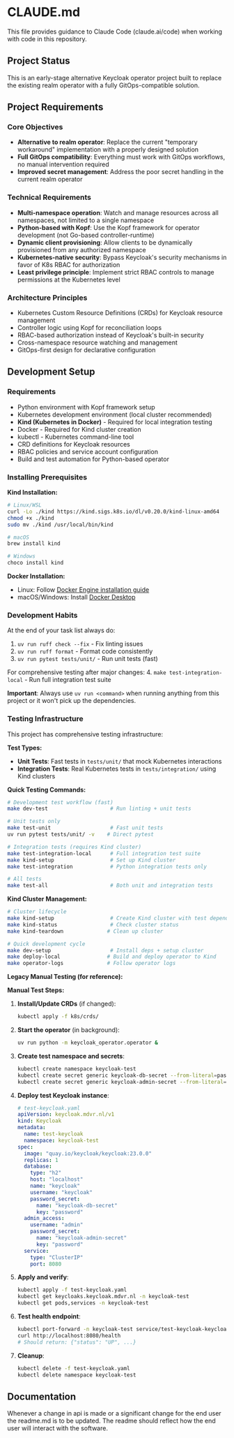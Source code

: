 # CLAUDE.md

This file provides guidance to Claude Code (claude.ai/code) when working with code in this repository.

## Project Status

This is an early-stage alternative Keycloak operator project built to replace the existing realm operator with a fully GitOps-compatible solution.

## Project Requirements

### Core Objectives
- **Alternative to realm operator**: Replace the current "temporary workaround" implementation with a properly designed solution
- **Full GitOps compatibility**: Everything must work with GitOps workflows, no manual intervention required
- **Improved secret management**: Address the poor secret handling in the current realm operator

### Technical Requirements
- **Multi-namespace operation**: Watch and manage resources across all namespaces, not limited to a single namespace
- **Python-based with Kopf**: Use the Kopf framework for operator development (not Go-based controller-runtime)
- **Dynamic client provisioning**: Allow clients to be dynamically provisioned from any authorized namespace
- **Kubernetes-native security**: Bypass Keycloak's security mechanisms in favor of K8s RBAC for authorization
- **Least privilege principle**: Implement strict RBAC controls to manage permissions at the Kubernetes level

### Architecture Principles
- Kubernetes Custom Resource Definitions (CRDs) for Keycloak resource management
- Controller logic using Kopf for reconciliation loops
- RBAC-based authorization instead of Keycloak's built-in security
- Cross-namespace resource watching and management
- GitOps-first design for declarative configuration

## Development Setup

### Requirements
- Python environment with Kopf framework setup
- Kubernetes development environment (local cluster recommended)
- **Kind (Kubernetes in Docker)** - Required for local integration testing
- Docker - Required for Kind cluster creation
- kubectl - Kubernetes command-line tool
- CRD definitions for Keycloak resources
- RBAC policies and service account configuration
- Build and test automation for Python-based operator

### Installing Prerequisites

**Kind Installation:**
```bash
# Linux/WSL
curl -Lo ./kind https://kind.sigs.k8s.io/dl/v0.20.0/kind-linux-amd64
chmod +x ./kind
sudo mv ./kind /usr/local/bin/kind

# macOS
brew install kind

# Windows
choco install kind
```

**Docker Installation:**
- Linux: Follow [Docker Engine installation guide](https://docs.docker.com/engine/install/)
- macOS/Windows: Install [Docker Desktop](https://www.docker.com/products/docker-desktop/)

### Development Habits
At the end of your task list always do:
1. `uv run ruff check --fix` - Fix linting issues
2. `uv run ruff format` - Format code consistently
3. `uv run pytest tests/unit/` - Run unit tests (fast)

For comprehensive testing after major changes:
4. `make test-integration-local` - Run full integration test suite

**Important**: Always use `uv run <command>` when running anything from this project or it won't pick up the dependencies.

### Testing Infrastructure

This project has comprehensive testing infrastructure:

**Test Types:**
- **Unit Tests**: Fast tests in `tests/unit/` that mock Kubernetes interactions
- **Integration Tests**: Real Kubernetes tests in `tests/integration/` using Kind clusters

**Quick Testing Commands:**
```bash
# Development test workflow (fast)
make dev-test                    # Run linting + unit tests

# Unit tests only
make test-unit                   # Fast unit tests
uv run pytest tests/unit/ -v    # Direct pytest

# Integration tests (requires Kind cluster)
make test-integration-local      # Full integration test suite
make kind-setup                  # Set up Kind cluster
make test-integration            # Python integration tests only

# All tests
make test-all                    # Both unit and integration tests
```

**Kind Cluster Management:**
```bash
# Cluster lifecycle
make kind-setup                  # Create Kind cluster with test dependencies
make kind-status                 # Check cluster status
make kind-teardown              # Clean up cluster

# Quick development cycle
make dev-setup                   # Install deps + setup cluster
make deploy-local               # Build and deploy operator to Kind
make operator-logs              # Follow operator logs
```

**Legacy Manual Testing (for reference):**

**Manual Test Steps:**

1. **Install/Update CRDs** (if changed):
   ```bash
   kubectl apply -f k8s/crds/
   ```

2. **Start the operator** (in background):
   ```bash
   uv run python -m keycloak_operator.operator &
   ```

3. **Create test namespace and secrets**:
   ```bash
   kubectl create namespace keycloak-test
   kubectl create secret generic keycloak-db-secret --from-literal=password=testpass -n keycloak-test
   kubectl create secret generic keycloak-admin-secret --from-literal=password=admin123 -n keycloak-test
   ```

4. **Deploy test Keycloak instance**:
   ```yaml
   # test-keycloak.yaml
   apiVersion: keycloak.mdvr.nl/v1
   kind: Keycloak
   metadata:
     name: test-keycloak
     namespace: keycloak-test
   spec:
     image: "quay.io/keycloak/keycloak:23.0.0"
     replicas: 1
     database:
       type: "h2"
       host: "localhost"
       name: "keycloak"
       username: "keycloak"
       password_secret:
         name: "keycloak-db-secret"
         key: "password"
     admin_access:
       username: "admin"
       password_secret:
         name: "keycloak-admin-secret"
         key: "password"
     service:
       type: "ClusterIP"
       port: 8080
   ```

5. **Apply and verify**:
   ```bash
   kubectl apply -f test-keycloak.yaml
   kubectl get keycloaks.keycloak.mdvr.nl -n keycloak-test
   kubectl get pods,services -n keycloak-test
   ```

6. **Test health endpoint**:
   ```bash
   kubectl port-forward -n keycloak-test service/test-keycloak-keycloak 8080:8080 &
   curl http://localhost:8080/health
   # Should return: {"status": "UP", ...}
   ```

7. **Cleanup**:
   ```bash
   kubectl delete -f test-keycloak.yaml
   kubectl delete namespace keycloak-test
   ```

## Documentation
Whenever a change in api is made or a significant change for the end user the readme.md is to be updated.
The readme should reflect how the end user will interact with the software.